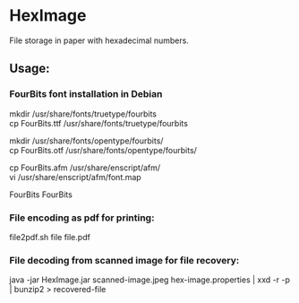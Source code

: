 # HexImage
File storage in paper with hexadecimal numbers.

## Usage:

### FourBits font installation in Debian

mkdir /usr/share/fonts/truetype/fourbits  
cp FourBits.ttf /usr/share/fonts/truetype/fourbits  

mkdir /usr/share/fonts/opentype/fourbits/  
cp FourBits.otf /usr/share/fonts/opentype/fourbits/  

cp FourBits.afm /usr/share/enscript/afm/  
vi /usr/share/enscript/afm/font.map  

FourBits			FourBits

### File encoding as pdf for printing:

file2pdf.sh file file.pdf

### File decoding from scanned image for file recovery:

java -jar HexImage.jar scanned-image.jpeg hex-image.properties | xxd -r -p | bunzip2 > recovered-file